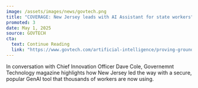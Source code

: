 ```yaml
---
image: /assets/images/news/govtech.png
title: "COVERAGE: New Jersey leads with AI Assistant for state workers"
promoted: 3
date: May 1, 2025
source: GOVTECH
cta:
  text: Continue Reading
  link: "https://www.govtech.com/artificial-intelligence/proving-grounds-governments-build-sandboxes-to-test-ai"
---
```

In conversation with Chief Innovation Officer Dave Cole, Governemnt Technology magazine highlights how New Jersey led the way with a secure, popular GenAI tool that thousands of workers are now using.
